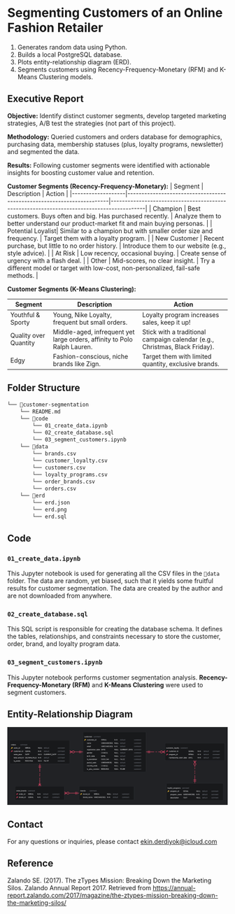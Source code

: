 # Segmenting Customers of an Online Fashion Retailer 

1. Generates random data using Python.
2. Builds a local PostgreSQL database.
3. Plots entity-relationship diagram (ERD).
3. Segments customers using Recency-Frequency-Monetary (RFM) and K-Means Clustering models.

## Executive Report 

**Objective:** Identify distinct customer segments, develop targeted marketing strategies, A/B test the strategies (not part of this project).

**Methodology:** Queried customers and orders database for demographics, purchasing data, membership statuses (plus, loyalty programs, newsletter) and segmented the data.

**Results:** Following customer segments were identified with actionable insights for boosting customer value and retention.

**Customer Segments (Recency-Frequency-Monetary):**
| Segment           | Description                                                           | Action                                                                                   |
|-------------------|-----------------------------------------------------------------------|------------------------------------------------------------------------------------------|
| Champion          | Best customers. Buys often and big. Has purchased recently.           | Analyze them to better understand our product-market fit and main buying personas.       |
| Potential Loyalist| Similar to a champion but with smaller order size and frequency.      | Target them with a loyalty program.                                                      |
| New Customer      | Recent purchase, but little to no order history.                      | Introduce them to our website (e.g., style advice).                                      |
| At Risk           | Low recency, occasional buying.                                       | Create sense of urgency with a flash deal.                                               |
| Other             | Mid-scores, no clear insight.                                         | Try a different model or target with low-cost, non-personalized, fail-safe methods.      |

**Customer Segments (K-Means Clustering):**

| Segment           | Description                                                           | Action                                                                                   |
|-------------------|-----------------------------------------------------------------------|------------------------------------------------------------------------------------------|
| Youthful & Sporty | Young, Nike Loyalty, frequent but small orders.                       | Loyalty program increases sales, keep it up!                                             |
| Quality over Quantity | Middle-aged, infrequent yet large orders, affinity to Polo Ralph Lauren. | Stick with a traditional campaign calendar (e.g., Christmas, Black Friday).               |
| Edgy              | Fashion-conscious, niche brands like Zign.                            | Target them with limited quantity, exclusive brands.                                     |

## Folder Structure
```
└── 📁customer-segmentation
    └── README.md
    └── 📁code
        └── 01_create_data.ipynb
        └── 02_create_database.sql
        └── 03_segment_customers.ipynb
    └── 📁data
        └── brands.csv
        └── customer_loyalty.csv
        └── customers.csv
        └── loyalty_programs.csv
        └── order_brands.csv
        └── orders.csv
    └── 📁erd
        └── erd.json
        └── erd.png
        └── erd.sql
```

## Code

### `01_create_data.ipynb`
This Jupyter notebook is used for generating all the CSV files in the `📁data` folder. The data are random, yet biased, such that it yields some fruitful results for customer segmentation. The data are created by the author and are not downloaded from anywhere.

### `02_create_database.sql`
This SQL script is responsible for creating the database schema. It defines the tables, relationships, and constraints necessary to store the customer, order, brand, and loyalty program data.

### `03_segment_customers.ipynb`
This Jupyter notebook performs customer segmentation analysis. **Recency-Frequency-Monetary (RFM)** and **K-Means Clustering** were used to segment customers.

## Entity-Relationship Diagram

![Entity-Relationship Diagram](erd/erd.png)

## Contact

For any questions or inquiries, please contact ekin.derdiyok@icloud.com

## Reference

Zalando SE. (2017). The zTypes Mission: Breaking Down the Marketing Silos. Zalando Annual Report 2017. Retrieved from https://annual-report.zalando.com/2017/magazine/the-ztypes-mission-breaking-down-the-marketing-silos/